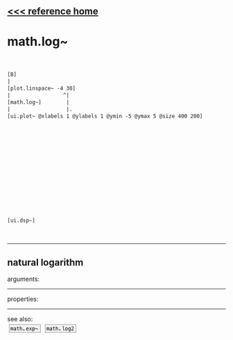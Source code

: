[<<< reference home](ceammc_lib.md)
---

# math.log~

```


[B]
|
[plot.linspace~ -4 30]
|                 ^|
[math.log~]        |
|                  |.
[ui.plot~ @xlabels 1 @ylabels 1 @ymin -5 @ymax 5 @size 400 200]














[ui.dsp~]

            
```
---
natural logarithm
---
arguments:


---
properties:


---
see also:<br>
[![math.exp~](img/object_math.exp~.png)](math.exp~.md)
[![math.log2](img/object_math.log2.png)](math.log2.md)
